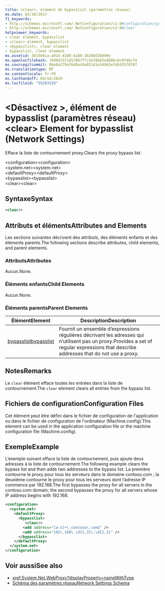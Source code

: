 ```yaml
---
title: <clear>, élément de bypasslist (paramètres réseau)
ms.date: 03/30/2017
f1_keywords:
- http://schemas.microsoft.com/.NetConfiguration/v2.0#configuration/system.net/defaultProxy/bypasslist/clear
- http://schemas.microsoft.com/.NetConfiguration/v2.0#clear
helpviewer_keywords:
- clear element, bypasslist
- <clear> element, bypasslist
- <bypasslist>, clear element
- bypasslist, clear element
ms.assetid: 301584ca-a914-4100-b180-3b288d3b099e
ms.openlocfilehash: 7499d15f1d57887ffc3e78b83ed686c0c0f46cf4
ms.sourcegitcommit: 0be8a279af6d8a43e03141e349d3efd5d35f8767
ms.translationtype: MT
ms.contentlocale: fr-FR
ms.lasthandoff: 04/18/2019
ms.locfileid: "59203520"
---
```

# <a name="clear-element-for-bypasslist-network-settings"></a><span data-ttu-id="5704a-102">\<Désactivez >, élément de bypasslist (paramètres réseau)</span><span class="sxs-lookup"><span data-stu-id="5704a-102">\<clear> Element for bypasslist (Network Settings)</span></span>
<span data-ttu-id="5704a-103">Efface la liste de contournement proxy.</span><span class="sxs-lookup"><span data-stu-id="5704a-103">Clears the proxy bypass list.</span></span>  
  
 <span data-ttu-id="5704a-104">\<configuration></span><span class="sxs-lookup"><span data-stu-id="5704a-104">\<configuration></span></span>  
<span data-ttu-id="5704a-105">\<system.net></span><span class="sxs-lookup"><span data-stu-id="5704a-105">\<system.net></span></span>  
<span data-ttu-id="5704a-106">\<defaultProxy></span><span class="sxs-lookup"><span data-stu-id="5704a-106">\<defaultProxy></span></span>  
<span data-ttu-id="5704a-107">\<bypasslist></span><span class="sxs-lookup"><span data-stu-id="5704a-107">\<bypasslist></span></span>  
<span data-ttu-id="5704a-108">\<clear></span><span class="sxs-lookup"><span data-stu-id="5704a-108">\<clear></span></span>  
  
## <a name="syntax"></a><span data-ttu-id="5704a-109">Syntaxe</span><span class="sxs-lookup"><span data-stu-id="5704a-109">Syntax</span></span>  
  
```xml  
<clear/>  
```  
  
## <a name="attributes-and-elements"></a><span data-ttu-id="5704a-110">Attributs et éléments</span><span class="sxs-lookup"><span data-stu-id="5704a-110">Attributes and Elements</span></span>  
 <span data-ttu-id="5704a-111">Les sections suivantes décrivent des attributs, des éléments enfants et des éléments parents.</span><span class="sxs-lookup"><span data-stu-id="5704a-111">The following sections describe attributes, child elements, and parent elements.</span></span>  
  
### <a name="attributes"></a><span data-ttu-id="5704a-112">Attributs</span><span class="sxs-lookup"><span data-stu-id="5704a-112">Attributes</span></span>  
 <span data-ttu-id="5704a-113">Aucun.</span><span class="sxs-lookup"><span data-stu-id="5704a-113">None.</span></span>  
  
### <a name="child-elements"></a><span data-ttu-id="5704a-114">Éléments enfants</span><span class="sxs-lookup"><span data-stu-id="5704a-114">Child Elements</span></span>  
 <span data-ttu-id="5704a-115">Aucun.</span><span class="sxs-lookup"><span data-stu-id="5704a-115">None.</span></span>  
  
### <a name="parent-elements"></a><span data-ttu-id="5704a-116">Éléments parents</span><span class="sxs-lookup"><span data-stu-id="5704a-116">Parent Elements</span></span>  
  
|<span data-ttu-id="5704a-117">**Élément**</span><span class="sxs-lookup"><span data-stu-id="5704a-117">**Element**</span></span>|<span data-ttu-id="5704a-118">**Description**</span><span class="sxs-lookup"><span data-stu-id="5704a-118">**Description**</span></span>|  
|-----------------|---------------------|  
|[<span data-ttu-id="5704a-119">bypasslist</span><span class="sxs-lookup"><span data-stu-id="5704a-119">bypasslist</span></span>](../../../../../docs/framework/configure-apps/file-schema/network/bypasslist-element-network-settings.md)|<span data-ttu-id="5704a-120">Fournit un ensemble d’expressions régulières décrivant les adresses qui n’utilisent pas un proxy.</span><span class="sxs-lookup"><span data-stu-id="5704a-120">Provides a set of regular expressions that describe addresses that do not use a proxy.</span></span>|  
  
## <a name="remarks"></a><span data-ttu-id="5704a-121">Notes</span><span class="sxs-lookup"><span data-stu-id="5704a-121">Remarks</span></span>  
 <span data-ttu-id="5704a-122">Le `clear` élément efface toutes les entrées dans la liste de contournement.</span><span class="sxs-lookup"><span data-stu-id="5704a-122">The `clear` element clears all entries from the bypass list.</span></span>  
  
## <a name="configuration-files"></a><span data-ttu-id="5704a-123">Fichiers de configuration</span><span class="sxs-lookup"><span data-stu-id="5704a-123">Configuration Files</span></span>  
 <span data-ttu-id="5704a-124">Cet élément peut être défini dans le fichier de configuration de l'application ou dans le fichier de configuration de l'ordinateur (Machine.config).</span><span class="sxs-lookup"><span data-stu-id="5704a-124">This element can be used in the application configuration file or the machine configuration file (Machine.config).</span></span>  
  
## <a name="example"></a><span data-ttu-id="5704a-125">Exemple</span><span class="sxs-lookup"><span data-stu-id="5704a-125">Example</span></span>  
 <span data-ttu-id="5704a-126">L’exemple suivant efface la liste de contournement, puis ajoute deux adresses à la liste de contournement.</span><span class="sxs-lookup"><span data-stu-id="5704a-126">The following example clears the bypass list and then adds two addresses to the bypass list.</span></span> <span data-ttu-id="5704a-127">La première contourne le proxy pour tous les serveurs dans le domaine contoso.com ; la deuxième contourne le proxy pour tous les serveurs dont l’adresse IP commence par 192.168.</span><span class="sxs-lookup"><span data-stu-id="5704a-127">The first bypasses the proxy for all servers in the contoso.com domain; the second bypasses the proxy for all servers whose IP address begins with 192.168.</span></span>  
  
```xml  
<configuration>  
  <system.net>  
    <defaultProxy>  
      <bypasslist>  
         <clear/>  
        <add address="[a-z]+\.contoso\.com$" />  
        <add address="192\.168\.\d{1,3}\.\d{1,3}" />  
      </bypasslist>  
    </defaultProxy>  
  </system.net>  
</configuration>   
```  
  
## <a name="see-also"></a><span data-ttu-id="5704a-128">Voir aussi</span><span class="sxs-lookup"><span data-stu-id="5704a-128">See also</span></span>

- <xref:System.Net.WebProxy?displayProperty=nameWithType>
- [<span data-ttu-id="5704a-129">Schéma des paramètres réseau</span><span class="sxs-lookup"><span data-stu-id="5704a-129">Network Settings Schema</span></span>](../../../../../docs/framework/configure-apps/file-schema/network/index.md)
